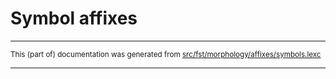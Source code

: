 
# Symbol affixes

* * *

<small>This (part of) documentation was generated from [src/fst/morphology/affixes/symbols.lexc](https://github.com/giellalt/lang-tqn/blob/main/src/fst/morphology/affixes/symbols.lexc)</small>

---

